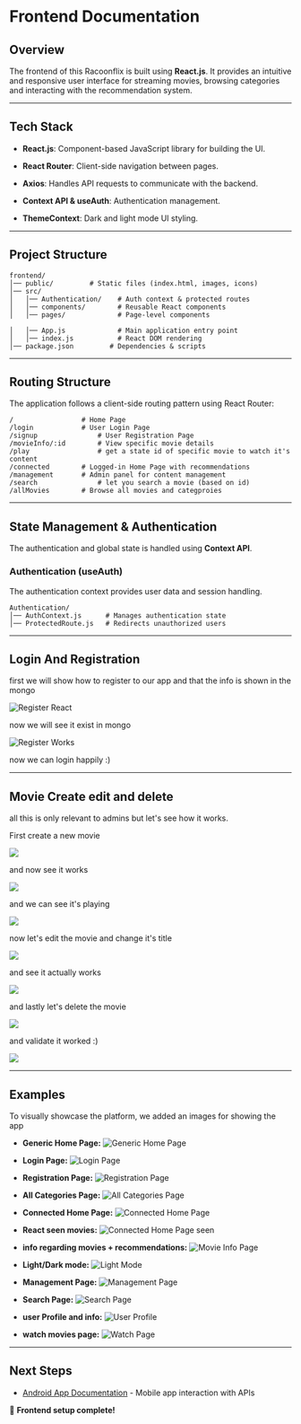 # Frontend Documentation

## **Overview**

The frontend of this Racoonflix is built using **React.js**. It provides an intuitive and responsive user interface for streaming movies, browsing categories and interacting with the recommendation system.

---

## **Tech Stack**

- **React.js**: Component-based JavaScript library for building the UI.
- **React Router**: Client-side navigation between pages.
- **Axios**: Handles API requests to communicate with the backend.
- **Context API & useAuth**: Authentication management.

- **ThemeContext**: Dark and light mode UI styling.

---

## **Project Structure**
```
frontend/
│── public/         # Static files (index.html, images, icons)
│── src/
│   │── Authentication/    # Auth context & protected routes
│   │── components/        # Reusable React components
│   │── pages/             # Page-level components

│   │── App.js             # Main application entry point
│   │── index.js           # React DOM rendering
│── package.json         # Dependencies & scripts

```

---

## **Routing Structure**
The application follows a client-side routing pattern using React Router:
```
/	              # Home Page
/login		      # User Login Page
/signup	              # User Registration Page
/movieInfo/:id        # View specific movie details
/play                 # get a state id of specific movie to watch it's content
/connected	      # Logged-in Home Page with recommendations
/management	      # Admin panel for content management
/search               # let you search a movie (based on id)
/allMovies	      # Browse all movies and categproies
```

---

## **State Management & Authentication**
The authentication and global state is handled using **Context API**.

### **Authentication (useAuth)**
The authentication context provides user data and session handling.

```
Authentication/
│── AuthContext.js      # Manages authentication state
│── ProtectedRoute.js   # Redirects unauthorized users
```

---
## **Login And Registration**

first we will show how to register to our app and that the info is shown in the mongo

![Register React](/images/registerExampleReact.png)

now we will see it exist in mongo

![Register Works](/images/mongoRegAnd.png)

now we can login happily :)

---
## **Movie Create edit and delete**

all this is only relevant to admins but let's see how it works.

First create a new movie

![](/images/createMovieReact.png)

and now see it works

![](/images/movieExistAfterCreateReact.png)

and we can see it's playing

![](/images/moviePlaying.png)

now let's edit the movie and change it's title

![](/images/editMovie.png)

and see it actually works

![](/images/editMovieWorks.png)


and lastly let's delete the movie

![](/images/deleteMovie.png)

and validate it worked :)

![](/images/deleteMovieWorks.png)

---

## **Examples**
To visually showcase the platform, we added an images for showing the app 

- **Generic Home Page:** 
![Generic Home Page](/images/homePage.png)

- **Login Page:** 
![Login Page](/images/login.png)

- **Registration Page:** 
![Registration Page](/images/register.png)

- **All Categories Page:** 
![All Categories Page](/images/allCategories.png)

- **Connected Home Page:** 
![Connected Home Page](/images/connected.png)

- **React seen movies:** 
![Connected Home Page seen](/images/seenMoviesReact.png)

- **info regarding movies + recommendations:** 
![Movie Info Page](/images/infoMovie.png)

- **Light/Dark mode:** 
![Light Mode](/images/lightMode.png)

- **Management Page:** 
![Management Page](/images/managementPage.png)

- **Search Page:** 
![Search Page](/images/searchPage.png)

- **user Profile and info:** 
![User Profile](/images/userProfile.png)

- **watch movies page:** 
![Watch Page](/images/watchMoviePage.png)

---


## **Next Steps**
- [Android App Documentation](./Android-App) - Mobile app interaction with APIs

🚀 **Frontend setup complete!**